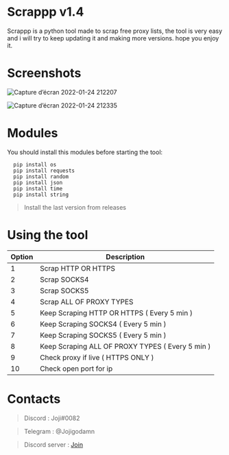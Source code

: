 # Scrappp v1.4
Scrappp is a python tool made to scrap free proxy lists, the tool is very easy and i will try to keep updating it and making more versions.
hope you enjoy it.

# Screenshots

![Capture d’écran 2022-01-24 212207](https://user-images.githubusercontent.com/76626446/150858709-582cb948-5647-4a0d-bfab-9df2ca5b77ba.png)

![Capture d’écran 2022-01-24 212335](https://user-images.githubusercontent.com/76626446/150858924-eec01a05-b215-4535-8a88-717c476a40b4.png)

# Modules

You should install this modules before starting the tool:

```
  pip install os
  pip install requests  
  pip install random 
  pip install json 
  pip install time  
  pip install string  

```

> Install the last version from releases

# Using the tool

| Option | Description |
| --- | --- |
| 1 | Scrap HTTP OR HTTPS |
| 2 | Scrap SOCKS4 |
| 3 | Scrap SOCKS5 |
| 4 | Scrap ALL OF PROXY TYPES |
| 5 | Keep Scraping HTTP OR HTTPS ( Every 5 min ) |
| 6 | Keep Scraping SOCKS4 ( Every 5 min ) |
| 7 | Keep Scraping SOCKS5 ( Every 5 min ) |
| 8 | Keep Scraping ALL OF PROXY TYPES ( Every 5 min ) |
| 9 | Check proxy if live ( HTTPS ONLY ) |
| 10 | Check open port for ip |


# Contacts

> Discord : Joji#0082

> Telegram : @Jojigodamn

> Discord server : [Join](https://discord.gg/acbeVxY5ra)
